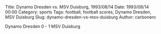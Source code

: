 Title: Dynamo Dresden vs. MSV Duisburg, 1993/08/14
Date: 1993/08/14 00:00
Category: sports
Tags: football, football scores, Dynamo Dresden, MSV Duisburg
Slug: dynamo-dresden-vs-msv-duisburg
Author: carbonero


Dynamo Dresden 0 - 1 MSV Duisburg
